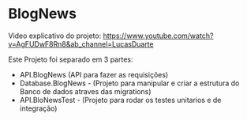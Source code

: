 # BlogNews
Video explicativo do projeto: https://www.youtube.com/watch?v=AgFUDwF8Rn8&ab_channel=LucasDuarte

Este Projeto foi separado em 3 partes:
- API.BlogNews (API para fazer as requisições)
- Database.BlogNews - (Projeto para manipular e criar a estrutura do Banco de dados atraves das migrations)
- API.BloNewsTest - (Projeto para rodar os testes unitarios e de integração)
